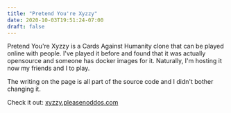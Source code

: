 ```yaml
---
title: "Pretend You're Xyzzy"
date: 2020-10-03T19:51:24-07:00
draft: false
---
```


Pretend You're Xyzzy is a Cards Against Humanity clone that can be played online with people. I've played it before and found that it was actually opensource and someone has docker images for it. Naturally, I'm hosting it now my friends and I to play.

The writing on the page is all part of the source code and I didn't bother changing it.

Check it out: [xyzzy.pleasenoddos.com](https://xyzzy.pleasenoddos.com)
